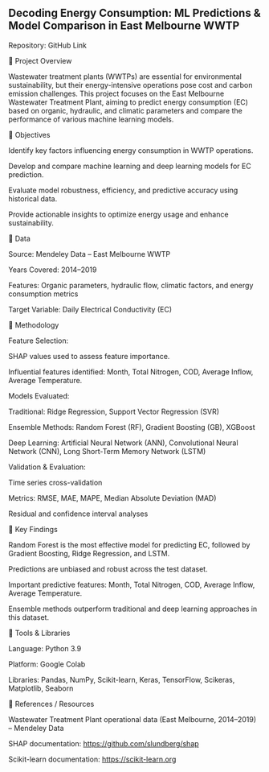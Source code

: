 ## Decoding Energy Consumption: ML Predictions & Model Comparison in East Melbourne WWTP

Repository: GitHub Link

📌 Project Overview

Wastewater treatment plants (WWTPs) are essential for environmental sustainability, but their energy-intensive operations pose cost and carbon emission challenges. This project focuses on the East Melbourne Wastewater Treatment Plant, aiming to predict energy consumption (EC) based on organic, hydraulic, and climatic parameters and compare the performance of various machine learning models.

🔹 Objectives

Identify key factors influencing energy consumption in WWTP operations.

Develop and compare machine learning and deep learning models for EC prediction.

Evaluate model robustness, efficiency, and predictive accuracy using historical data.

Provide actionable insights to optimize energy usage and enhance sustainability.

🔹 Data

Source: Mendeley Data – East Melbourne WWTP

Years Covered: 2014–2019

Features: Organic parameters, hydraulic flow, climatic factors, and energy consumption metrics

Target Variable: Daily Electrical Conductivity (EC)

🔹 Methodology

Feature Selection:

SHAP values used to assess feature importance.

Influential features identified: Month, Total Nitrogen, COD, Average Inflow, Average Temperature.

Models Evaluated:

Traditional: Ridge Regression, Support Vector Regression (SVR)

Ensemble Methods: Random Forest (RF), Gradient Boosting (GB), XGBoost

Deep Learning: Artificial Neural Network (ANN), Convolutional Neural Network (CNN), Long Short-Term Memory Network (LSTM)

Validation & Evaluation:

Time series cross-validation

Metrics: RMSE, MAE, MAPE, Median Absolute Deviation (MAD)

Residual and confidence interval analyses

🔹 Key Findings

Random Forest is the most effective model for predicting EC, followed by Gradient Boosting, Ridge Regression, and LSTM.

Predictions are unbiased and robust across the test dataset.

Important predictive features: Month, Total Nitrogen, COD, Average Inflow, Average Temperature.

Ensemble methods outperform traditional and deep learning approaches in this dataset.

🔹 Tools & Libraries

Language: Python 3.9

Platform: Google Colab

Libraries: Pandas, NumPy, Scikit-learn, Keras, TensorFlow, Scikeras, Matplotlib, Seaborn

🔹 References / Resources

Wastewater Treatment Plant operational data (East Melbourne, 2014–2019) – Mendeley Data

SHAP documentation: https://github.com/slundberg/shap

Scikit-learn documentation: https://scikit-learn.org
